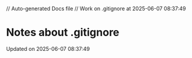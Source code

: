 // Auto-generated Docs file
// Work on .gitignore at 2025-06-07 08:37:49
# Notes about .gitignore
Updated on 2025-06-07 08:37:49
